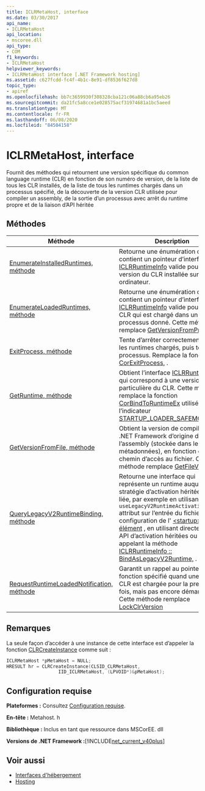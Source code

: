 ```yaml
---
title: ICLRMetaHost, interface
ms.date: 03/30/2017
api_name:
- ICLRMetaHost
api_location:
- mscoree.dll
api_type:
- COM
f1_keywords:
- ICLRMetaHost
helpviewer_keywords:
- ICLRMetaHost interface [.NET Framework hosting]
ms.assetid: c627fcdd-fc4f-4b1c-8e91-df8536f627d8
topic_type:
- apiref
ms.openlocfilehash: bb7c3659930f308328cba121c06a88cb6a95eb26
ms.sourcegitcommit: da21fc5a8cce1e028575acf31974681a1bc5aeed
ms.translationtype: MT
ms.contentlocale: fr-FR
ms.lasthandoff: 06/08/2020
ms.locfileid: "84504158"
---
```

# <a name="iclrmetahost-interface"></a>ICLRMetaHost, interface
Fournit des méthodes qui retournent une version spécifique du common language runtime (CLR) en fonction de son numéro de version, de la liste de tous les CLR installés, de la liste de tous les runtimes chargés dans un processus spécifié, de la découverte de la version CLR utilisée pour compiler un assembly, de la sortie d’un processus avec arrêt du runtime propre et de la liaison d’API héritée  
  
## <a name="methods"></a>Méthodes  
  
|Méthode|Description|  
|------------|-----------------|  
|[EnumerateInstalledRuntimes, méthode](iclrmetahost-enumerateinstalledruntimes-method.md)|Retourne une énumération qui contient un pointeur d’interface [ICLRRuntimeInfo](iclrruntimeinfo-interface.md) valide pour chaque version du CLR installée sur un ordinateur.|  
|[EnumerateLoadedRuntimes, méthode](iclrmetahost-enumerateloadedruntimes-method.md)|Retourne une énumération qui contient un pointeur d’interface [ICLRRuntimeInfo](iclrruntimeinfo-interface.md) valide pour chaque CLR qui est chargé dans un processus donné. Cette méthode remplace [GetVersionFromProcess](getversionfromprocess-function.md).|  
|[ExitProcess, méthode](iclrmetahost-exitprocess-method.md)|Tente d’arrêter correctement tous les runtimes chargés, puis termine le processus. Remplace la fonction [CorExitProcess,](corexitprocess-function.md) .|  
|[GetRuntime, méthode](iclrmetahost-getruntime-method.md)|Obtient l’interface [ICLRRuntimeInfo](iclrruntimeinfo-interface.md) qui correspond à une version particulière du CLR. Cette méthode remplace la fonction [CorBindToRuntimeEx](corbindtoruntimeex-function.md) utilisée avec l’indicateur [STARTUP_LOADER_SAFEMODE](startup-flags-enumeration.md) .|  
|[GetVersionFromFile, méthode](iclrmetahost-getversionfromfile-method.md)|Obtient la version de compilation .NET Framework d’origine de l’assembly (stockée dans les métadonnées), en fonction de son chemin d’accès au fichier. Cette méthode remplace [GetFileVersion,](getfileversion-function.md).|  
|[QueryLegacyV2RuntimeBinding, méthode](iclrmetahost-querylegacyv2runtimebinding-method.md)|Retourne une interface qui représente un runtime auquel une stratégie d’activation héritée a été liée, par exemple en utilisant l' `useLegacyV2RuntimeActivationPolicy` attribut sur l’entrée du fichier de configuration de l' [ \<startup> élément](../../configure-apps/file-schema/startup/startup-element.md) , en utilisant directement les API d’activation héritées ou en appelant la méthode [ICLRRuntimeInfo :: BindAsLegacyV2Runtime,](iclrruntimeinfo-bindaslegacyv2runtime-method.md) .|  
|[RequestRuntimeLoadedNotification, méthode](iclrmetahost-requestruntimeloadednotification-method.md)|Garantit un rappel au pointeur de fonction spécifié quand une version CLR est chargée pour la première fois, mais pas encore démarrée. Cette méthode remplace [LockClrVersion](lockclrversion-function.md)|  
  
## <a name="remarks"></a>Remarques  
 La seule façon d’accéder à une instance de cette interface est d’appeler la fonction [CLRCreateInstance](clrcreateinstance-function.md) comme suit :  
  
```cpp  
ICLRMetaHost *pMetaHost = NULL;  
HRESULT hr = CLRCreateInstance(CLSID_CLRMetaHost,  
                   IID_ICLRMetaHost, (LPVOID*)&pMetaHost);  
```  
  
## <a name="requirements"></a>Configuration requise  
 **Plateformes :** Consultez [Configuration requise](../../get-started/system-requirements.md).  
  
 **En-tête :** Metahost. h  
  
 **Bibliothèque :** Inclus en tant que ressource dans MSCorEE. dll  
  
 **Versions de .NET Framework :**[!INCLUDE[net_current_v40plus](../../../../includes/net-current-v40plus-md.md)]  
  
## <a name="see-also"></a>Voir aussi

- [Interfaces d'hébergement](hosting-interfaces.md)
- [Hosting](index.md)
